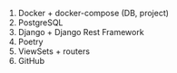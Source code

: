 1. Docker + docker-compose (DB, project)
2. PostgreSQL
3. Django + Django Rest Framework
4. Poetry
5. ViewSets + routers
6. GitHub
